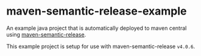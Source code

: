 # maven-semantic-release-example

An example java project that is automatically deployed to maven central using [maven-semantic-release](https://github.com/conveyal/maven-semantic-release).

This example project is setup for use with maven-semantic-release `v4.0.6`.
